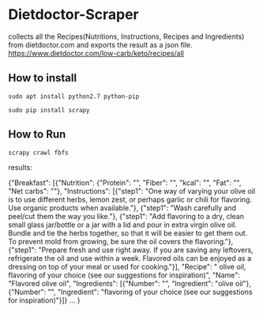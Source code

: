# Dietdoctor-Scraper

collects all the Recipes(Nutritions, Instructions, Recipes and Ingredients) from dietdoctor.com and exports the result as a json file.
https://www.dietdoctor.com/low-carb/keto/recipes/all

## How to install

`sudo apt install python2.7 python-pip`

`sudo pip install scrapy`

## How to Run

`scrapy crawl fbfs`

results:

{"Breakfast": [{"Nutrition": {"Protein": "", "Fiber": "", "kcal": "", "Fat": "", "Net carbs": ""}, "Instructions": [{"step1": "One way of varying your olive oil is to use different herbs, lemon zest, or perhaps garlic or chili for flavoring. Use organic products when available."}, {"step1": "Wash carefully and peel/cut them the way you like."}, {"step1": "Add flavoring to a dry, clean small glass jar/bottle or a jar with a lid and pour in extra virgin olive oil. Bundle and tie the herbs together, so that it will be easier to get them out. To prevent mold from growing, be sure the oil covers the flavoring."}, {"step1": "Prepare fresh and use right away. If you are saving any leftovers, refrigerate the oil and use within a week. Flavored oils can be enjoyed as a dressing on top of your meal or used for cooking."}], "Recipe": " olive oil,  flavoring of your choice (see our suggestions for inspiration)", "Name": "Flavored olive oil", "Ingredients": [{"Number": "", "Ingredient": "olive oil"}, {"Number": "", "Ingredient": "flavoring of your choice (see our suggestions for inspiration)"}]} ... }
